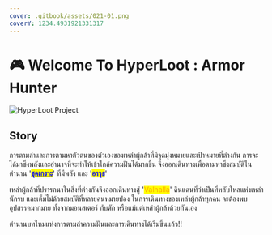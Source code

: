 ```yaml
---
cover: .gitbook/assets/021-01.png
coverY: 1234.4931921331317
---
```


# 🎮 Welcome To HyperLoot : Armor Hunter

![HyperLoot Project](.gitbook/assets/title\_bg.png)

## Story

การตามล่าและการตามหาตัวตนของตัวเองของเหล่าผู้กล้าที่มีจุดมุ่งหมายและเป้าหมายที่ต่างกัน การจะได้มาซึ่งพลังและอำนาจที่จะทำให้เข้าใกล้ความฝันได้มากขึ้น จึงออกเดินทางเพื่อตามหาซึ่งสมบัติในตำนาน '[<mark style="color:blue;">**ชุดเกราะ**</mark>](armor/)' ที่มีพลัง และ '<mark style="color:blue;">**อาวุธ**</mark>'&#x20;

เหล่าผู้กล้าที่ปรารถนาในสิ่งที่ต่างกันจึงออกเดินทางสู่ '<mark style="color:orange;">Valhalla</mark>' ดินแดนที่ว่าเป็นที่หลับใหลแห่งเหล่านักรบ และเต็มไม่ด้วยสมบัติที่หลายคนหมายปอง ในการเดินทางของเหล่าผู้กล้าทุกคน จะต้องพบอุปสรรคมากมาย ทั้งจากมอนสเตอร์ กับดัก หรือแม้แต่เหล่าผู้กล้าด้วยกันเอง

ตำนานบทใหม่แห่งการตามล่าความฝันและการเดินทางได้เริ่มขึ้นแล้ว!!
